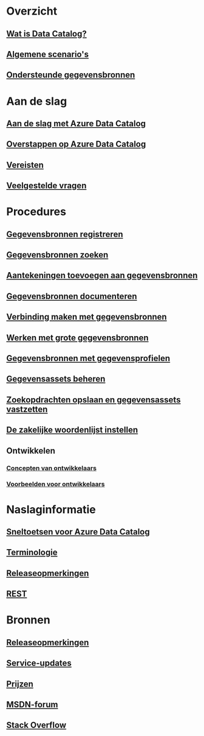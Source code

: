# Overzicht
## [Wat is Data Catalog?](data-catalog-what-is-data-catalog.md)
## [Algemene scenario's](data-catalog-common-scenarios.md)
## [Ondersteunde gegevensbronnen](data-catalog-dsr.md)

# Aan de slag
## [Aan de slag met Azure Data Catalog](data-catalog-get-started.md)
## [Overstappen op Azure Data Catalog](data-catalog-adopting-data-catalog.md)
## [Vereisten](data-catalog-prerequisites.md)
## [Veelgestelde vragen](data-catalog-frequently-asked-questions.md)

# Procedures
## [Gegevensbronnen registreren](data-catalog-how-to-register.md)
## [Gegevensbronnen zoeken](data-catalog-how-to-discover.md)
## [Aantekeningen toevoegen aan gegevensbronnen](data-catalog-how-to-annotate.md)
## [Gegevensbronnen documenteren](data-catalog-how-to-documentation.md)
## [Verbinding maken met gegevensbronnen](data-catalog-how-to-connect.md)
## [Werken met grote gegevensbronnen](data-catalog-how-to-big-data.md)
## [Gegevensbronnen met gegevensprofielen](data-catalog-how-to-data-profile.md)
## [Gegevensassets beheren](data-catalog-how-to-manage.md)
## [Zoekopdrachten opslaan en gegevensassets vastzetten](data-catalog-how-to-save-pin.md)
## [De zakelijke woordenlijst instellen](data-catalog-how-to-business-glossary.md)

## Ontwikkelen
### [Concepten van ontwikkelaars](data-catalog-developer-concepts.md)
### [Voorbeelden voor ontwikkelaars](data-catalog-samples.md)

# Naslaginformatie
## [Sneltoetsen voor Azure Data Catalog](data-catalog-keyboard-shortcuts.md)
## [Terminologie](data-catalog-terminology.md)
## [Releaseopmerkingen](data-catalog-release-notes.md)
## [REST](/rest/api/datacatalog/)

# Bronnen
## [Releaseopmerkingen](data-catalog-whats-new.md)
## [Service-updates](https://azure.microsoft.com/updates/?product=data-catalog)
## [Prijzen](https://azure.microsoft.com/pricing/details/data-catalog/)
## [MSDN-forum](https://social.msdn.microsoft.com/Forums/en-US/home?forum=azuredatacatalog)
## [Stack Overflow](http://stackoverflow.com/questions/tagged/azure-data-catalog)


<!--HONumber=Nov16_HO4-->


